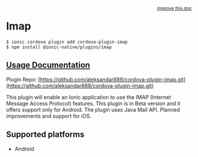 <a style="float:right;font-size:12px;" href="http://github.com/danielsogl/awesome-cordova-plugins/edit/master/src/@awesome-cordova-plugins/plugins/imap/index.ts#L216">
  Improve this doc
</a>

# Imap

```
$ ionic cordova plugin add cordova-plugin-imap
$ npm install @ionic-native/plugins/imap
```

## [Usage Documentation](https://ionicframework.com/docs/native/imap/)

Plugin Repo: [https://github.com/aleksandar888/cordova-plugin-imap.git](https://github.com/aleksandar888/cordova-plugin-imap.git)

This plugin will enable an Ionic application to use the IMAP (Internet Message Access Protocol) features.
This plugin is in Beta version and it offers support only for Android.
The plugin uses Java Mail API.
Planned improvements and support for iOS.

## Supported platforms

- Android
